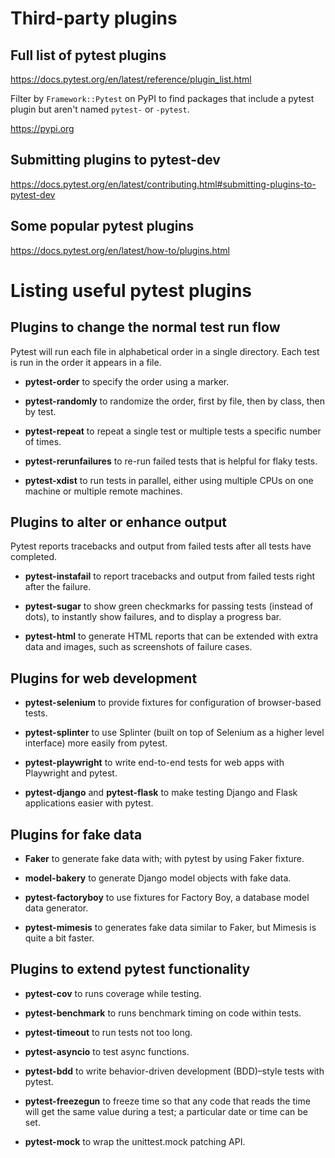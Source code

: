 # Third-party plugins

## Full list of pytest plugins

https://docs.pytest.org/en/latest/reference/plugin_list.html

Filter by `Framework::Pytest` on PyPI to find packages
that include a pytest plugin but aren't named `pytest-` or `-pytest`.

https://pypi.org

## Submitting plugins to pytest-dev

https://docs.pytest.org/en/latest/contributing.html#submitting-plugins-to-pytest-dev

## Some popular pytest plugins

https://docs.pytest.org/en/latest/how-to/plugins.html

# Listing useful pytest plugins

## Plugins to change the normal test run flow

Pytest will run each file in alphabetical order in a single directory. 
Each test is run in the order it appears in a file.

- **pytest-order** to specify the order using a marker.

- **pytest-randomly** to randomize the order, first by file, then by class, then by test.

- **pytest-repeat** to repeat a single test or multiple tests a specific number of times.

- **pytest-rerunfailures** to re-run failed tests that is helpful for flaky tests.

- **pytest-xdist** to run tests in parallel, either using multiple CPUs on one machine or multiple remote machines.

## Plugins to alter or enhance output

Pytest reports tracebacks and output from failed tests after all tests have completed.

- **pytest-instafail** to report tracebacks and output from failed tests right after the failure.

- **pytest-sugar** to show green checkmarks for passing tests (instead of dots), 
to instantly show failures, and to display a progress bar.

- **pytest-html** to generate HTML reports that can be extended with extra data and images, 
such as screenshots of failure cases.

## Plugins for web development

- **pytest-selenium** to provide fixtures for configuration of browser-based tests.

- **pytest-splinter** to use Splinter (built on top of Selenium as a higher level interface) more easily from pytest.

- **pytest-playwright** to write end-to-end tests for web apps with Playwright and pytest.

- **pytest-django** and **pytest-flask** to make testing Django and Flask applications easier with pytest.

## Plugins for fake data

- **Faker** to generate fake data with; with pytest by using Faker fixture.

- **model-bakery** to generate Django model objects with fake data.

- **pytest-factoryboy** to use fixtures for Factory Boy, a database model data generator.

- **pytest-mimesis** to generates fake data similar to Faker, but Mimesis is quite a bit faster.

## Plugins to extend pytest functionality

- **pytest-cov** to runs coverage while testing.

- **pytest-benchmark** to runs benchmark timing on code within tests.

- **pytest-timeout** to run tests not too long.

- **pytest-asyncio** to test async functions.

- **pytest-bdd** to write behavior-driven development (BDD)–style tests with pytest.

- **pytest-freezegun** to freeze time so that any code that reads the time will get the same value during a test;
a particular date or time can be set.

- **pytest-mock** to wrap the unittest.mock patching API.
